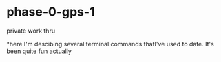 # phase-0-gps-1
private work thru

*here I'm descibing several terminal commands thatI've used to date. It's been quite fun actually

